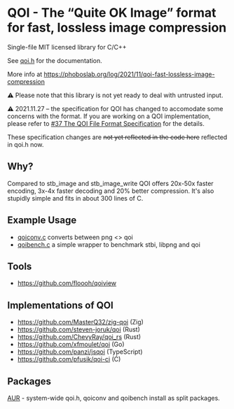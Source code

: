 # QOI - The “Quite OK Image” format for fast, lossless image compression

Single-file MIT licensed library for C/C++

See [qoi.h](https://github.com/phoboslab/qoi/blob/master/qoi.h) for
the documentation.

More info at https://phoboslab.org/log/2021/11/qoi-fast-lossless-image-compression

⚠️ Please note that this library is not yet ready to deal with untrusted input.

⚠️ 2021.11.27 – the specification for QOI has changed to accomodate some 
concerns with the format. If you are working on a QOI implementation, please 
refer to 
[#37 The QOI File Format Specification](https://github.com/phoboslab/qoi/issues/37) 
for the details.

These specification changes are ~~not yet reflected in the code here~~ 
reflected in qoi.h now. 


## Why?

Compared to stb_image and stb_image_write QOI offers 20x-50x faster encoding,
3x-4x faster decoding and 20% better compression. It's also stupidly simple and
fits in about 300 lines of C.


## Example Usage

- [qoiconv.c](https://github.com/phoboslab/qoi/blob/master/qoiconv.c)
converts between png <> qoi
 - [qoibench.c](https://github.com/phoboslab/qoi/blob/master/qoibench.c)
a simple wrapper to benchmark stbi, libpng and qoi


## Tools

- https://github.com/floooh/qoiview


## Implementations of QOI

- https://github.com/MasterQ32/zig-qoi (Zig)
- https://github.com/steven-joruk/qoi (Rust)
- https://github.com/ChevyRay/qoi_rs (Rust)
- https://github.com/xfmoulet/qoi (Go)
- https://github.com/panzi/jsqoi (TypeScript)
- https://github.com/pfusik/qoi-ci (Ć)


## Packages

[AUR](https://aur.archlinux.org/pkgbase/qoi-git/) - system-wide qoi.h, qoiconv and qoibench install as split packages.

